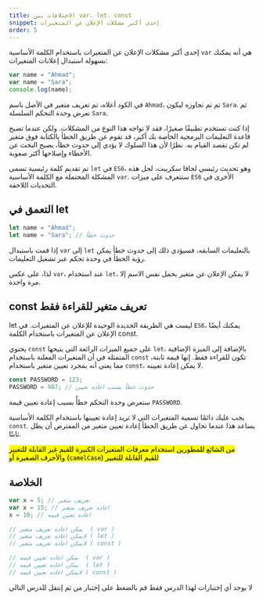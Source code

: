 ```yaml
---
title: الاختلافات بين var، let، const
snippet: إحدى أكبر مشكلات الإعلان عن المتغيرات
order: 5
---
```


إحدى أكبر مشكلات الإعلان عن المتغيرات باستخدام الكلمة الأساسية `var` هي أنه
يمكنك بسهولة استبدال إعلانات المتغيرات:

```js
var name = "Ahmad";
var name = "Sara";
console.log(name);
```

في الكود أعلاه، تم تعريف متغير في الأصل باسم `Ahmad`، ثم تم تجاوزه ليكون `Sara`.
ثم تعرض وحدة التحكم السلسلة `Sara`.

إذا كنت تستخدم تطبيقًا صغيرًا، فقد لا تواجه هذا النوع من المشكلات. ولكن عندما تصبح
قاعدة التعليمات البرمجية الخاصة بك أكبر، قد تقوم عن طريق الخطأ بالكتابة فوق
متغير لم تكن تقصد القيام به. نظرًا لأن هذا السلوك لا يؤدي إلى حدوث خطأ، يصبح
البحث عن الأخطاء وإصلاحها أكثر صعوبة.

تم تقديم كلمة رئيسية تسمى `let` في `ES6`، وهو تحديث رئيسي لجافا سكريبت، لحل هذه
المشكلة المحتملة مع الكلمة الأساسية `var`. ستتعرف على ميزات `ES6` الأخرى في
التحديات اللاحقة.

## التعمق في let

```js
let name = "Ahmad";
let name = "Sara"; // حدوث خطأ
```

إذا قمت باستبدال `var` إلى `let` بالتعليمات السابقه، فسيؤدي ذلك إلى حدوث خطأ
يمكن رؤية الخطأ في وحدة تحكم عبر تشغيل التعليمات.

لذا، على عكس `var`، عند استخدام `let`، لا يمكن الإعلان عن متغير يحمل نفس الاسم
إلا مرة واحدة.

## const تعريف متغير للقراءة فقط

let ليست هي الطريقة الجديدة الوحيدة للإعلان عن المتغيرات. في `ES6`، يمكنك أيضًا
الإعلان عن المتغيرات باستخدام الكلمة const.

يحتوي `const` على جميع الميزات الرائعة التي يتيحها `let`، بالإضافة إلى الميزة
الإضافية المتمثلة في أن المتغيرات المعلنة باستخدام `const` تكون للقراءة فقط.
إنها قيمة ثابتة، مما يعني أنه بمجرد تعيين متغير باستخدام `const`، لا يمكن إعادة
تعيينه.

```js
const PASSWORD = 123;
PASSWORD = 987; // حدوث خطأ بسبب اعاده تعيين
```

ستعرض وحدة التحكم خطأً بسبب إعادة تعيين قيمة `PASSWORD`.

يجب عليك دائمًا تسمية المتغيرات التي لا تريد إعادة تعيينها باستخدام الكلمة
الأساسية `const`. يساعد هذا عندما تحاول عن طريق الخطأ إعادة تعيين متغير من
المفترض أن يظل ثابتًا.

<mark>
من الشائع للمطورين استخدام معرفات المتغيرات الكبيرة للقيم غير القابلة للتغيير
والأحرف الصغيرة أو (<code>camelCase</code>) للقيم القابلة للتغيير
</mark>

## الخلاصة

```js
var x = 5; // تعريف متغير
var x = 15; // اعاده تعريف متغير
x = 10; // اعاده تعيين قيمه

// يمكن اعاده تعريف متغير  ( var )
// لايمكن اعاده تعريف متغير ( let )
// لايمكن اعاده تعريف متغير ( const )

// يمكن اعاده تعيين قيمه  ( var )
// يمكن اعاده تعيين قيمه  ( let )
// لايمكن اعاده تعيين قيمه ( const )
```

<div class="quiz">
لا يوجد أي إختبارات لهذا الدرس فقط قم بالضغط على إختبار من ثم إنتقل للدرس التالي
</div>
